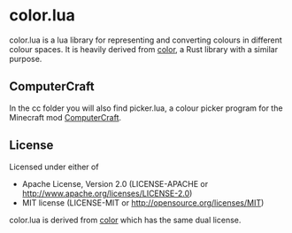 # color.lua

color.lua is a lua library for representing and converting colours in different colour spaces.
It is heavily derived from [color](https://github.com/linebender/color), a Rust library with a
similar purpose.

## ComputerCraft

In the cc folder you will also find picker.lua, a colour picker program for the Minecraft mod
[ComputerCraft](https://github.com/cc-tweaked/CC-Tweaked).

## License

Licensed under either of

- Apache License, Version 2.0 (LICENSE-APACHE or http://www.apache.org/licenses/LICENSE-2.0)
- MIT license (LICENSE-MIT or http://opensource.org/licenses/MIT)

color.lua is derived from [color](https://github.com/linebender/color) which has the same dual
license.
